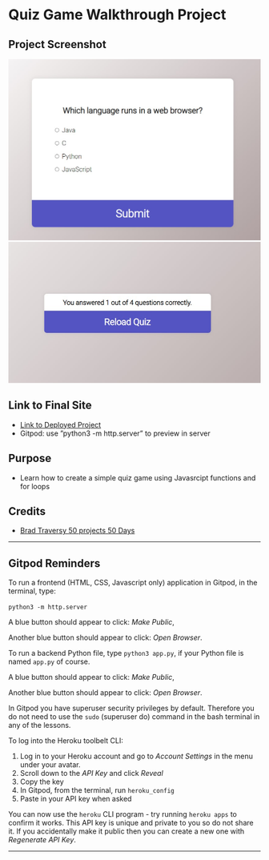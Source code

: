 # Quiz Game Walkthrough Project

## Project Screenshot

<img src="assets/images/Screenshot 2023-02-02 125233.jpg">
<img src="assets/images/Screenshot 2023-02-02 142021.jpg">


## Link to Final Site
* [Link to Deployed Project](https://rstan-dev.github.io/quiz-app/)
* Gitpod: use ”python3 -m http.server” to preview in server

## Purpose
* Learn how to create a simple quiz game using Javasrcipt functions and for loops

## Credits
* [Brad Traversy 50 projects 50 Days](https://github.com/rstan-dev/50projects50days/blob/master/quiz-app/script.js)

------

## Gitpod Reminders

To run a frontend (HTML, CSS, Javascript only) application in Gitpod, in the terminal, type:

`python3 -m http.server`

A blue button should appear to click: _Make Public_,

Another blue button should appear to click: _Open Browser_.

To run a backend Python file, type `python3 app.py`, if your Python file is named `app.py` of course.

A blue button should appear to click: _Make Public_,

Another blue button should appear to click: _Open Browser_.

In Gitpod you have superuser security privileges by default. Therefore you do not need to use the `sudo` (superuser do) command in the bash terminal in any of the lessons.

To log into the Heroku toolbelt CLI:

1. Log in to your Heroku account and go to *Account Settings* in the menu under your avatar.
2. Scroll down to the *API Key* and click *Reveal*
3. Copy the key
4. In Gitpod, from the terminal, run `heroku_config`
5. Paste in your API key when asked

You can now use the `heroku` CLI program - try running `heroku apps` to confirm it works. This API key is unique and private to you so do not share it. If you accidentally make it public then you can create a new one with _Regenerate API Key_.

------



